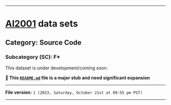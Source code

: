 
***

# [AI2001](https://github.com/seanpm2001/AI2001/) data sets

## Category: Source Code

### Subcategory (SC): F*

This dataset is under development/coming soon.

**🌱️ This [`README.md`](/README.md) file is a major stub and need significant expansion**

***

**File version:** `1 (2023, Saturday, October 21st at 09:55 pm PST)`

***

